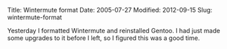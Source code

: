 Title: Wintermute format
Date: 2005-07-27
Modified: 2012-09-15
Slug: wintermute-format

Yesterday I formatted Wintermute and reinstalled Gentoo. I had just made some <span class="removed_link">upgrades</span> to it before I left, so I figured this was a good time.
